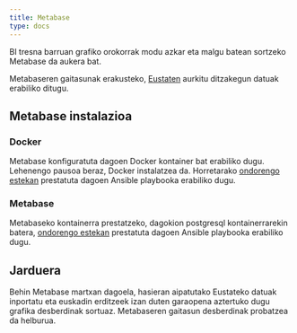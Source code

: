 ```yaml
---
title: Metabase
type: docs
---
```


BI tresna barruan grafiko orokorrak modu azkar eta malgu batean sortzeko Metabase da aukera bat.

Metabaseren gaitasunak erakusteko, [Eustaten](https://www.eustat.eus/estadisticas/tema_3/opt_0/tipo_11/temas.html) aurkitu ditzakegun datuak erabiliko ditugu.

## Metabase instalazioa
### Docker
Metabase konfiguratuta dagoen Docker kontainer bat erabiliko dugu. Lehenengo pausoa beraz, Docker instalatzea da. Horretarako [ondorengo estekan]() prestatuta dagoen Ansible playbooka erabiliko dugu.
### Metabase
Metabaseko kontainerra prestatzeko, dagokion postgresql kontainerrarekin batera, [ondorengo estekan]() prestatuta dagoen Ansible playbooka erabiliko dugu.
## Jarduera
Behin Metabase martxan dagoela, hasieran aipatutako Eustateko datuak inportatu eta euskadin erditzeek izan duten garaopena aztertuko dugu grafika desberdinak sortuaz. Metabaseren gaitasun desberdinak probatzea da helburua.

